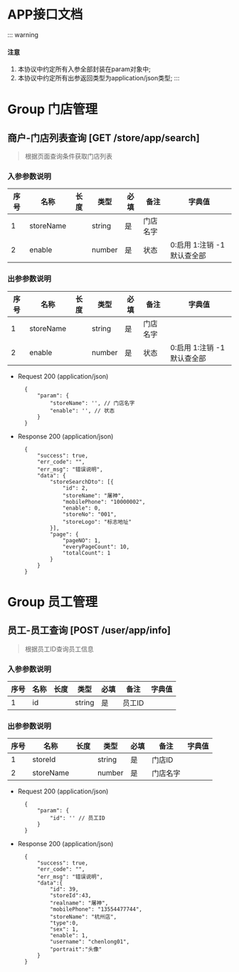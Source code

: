 # APP接口文档

::: warning
#### <i class="fa fa-warning"></i> 注意
1. 本协议中约定所有入参全部封装在param对象中;
2. 本协议中约定所有出参返回类型为application/json类型;
:::

# Group 门店管理

## 商户-门店列表查询 [GET /store/app/search]
> 根据页面查询条件获取门店列表

### 入参参数说明
序号 | 名称 | 长度 | 类型 | 必填 | 备注 | 字典值
----|------|----|------|----|------|----
1 | storeName | | string | 是 | 门店名字 |
2 | enable | | number | 是 | 状态 | 0:启用 1:注销 -1默认查全部

### 出参参数说明
序号 | 名称 | 长度 | 类型 | 必填 | 备注 | 字典值
----|------|----|------|----|------|----
1 | storeName | | string | 是 | 门店名字 |
2 | enable | | number | 是 | 状态 | 0:启用 1:注销 -1默认查全部

+ Request 200 (application/json)

        {
            "param": {
                "storeName": '', // 门店名字
                "enable": '', // 状态
            }
        }

+ Response 200 (application/json)

        {
            "success": true,
            "err_code": "",
            "err_msg": "错误说明",
            "data": {
                "storeSearchDto": [{
                    "id": 2,
                    "storeName": "屠神",
                    "mobilePhone": "10000002",
                    "enable": 0,
                    "storeNo": "001",
                    "storeLogo": "标志地址"
                }],
                "page": {
                    "pageNO": 1,
                    "everyPageCount": 10,
                    "totalCount": 1
                }
            }
        }
        
# Group 员工管理
 
## 员工-员工查询  [POST /user/app/info]
> 根据员工ID查询员工信息

### 入参参数说明
序号 | 名称 | 长度 | 类型 | 必填 | 备注 | 字典值
----|------|----|------|----|------|----
1 | id | | string | 是 | 员工ID |

### 出参参数说明
序号 | 名称 | 长度 | 类型 | 必填 | 备注 | 字典值
----|------|----|------|----|------|----
1 | storeId | | string | 是 | 门店ID |
2 | storeName | | number | 是 | 门店名字 |

+ Request 200 (application/json)

        {
            "param": {
                "id": '' // 员工ID
            }
        }
       
+ Response 200 (application/json)

        {
            "success": true,
            "err_code": "",
            "err_msg": "错误说明",
            "data":{
                "id": 39,
                "storeId":43,
                "realname": "屠神", 
                "mobilePhone": "13554477744",
                "storeName": "杭州店",
                "type":0,
                "sex": 1,
                "enable": 1,
                "username": "chenlong01",
                "portrait":"头像"
            }
        }
